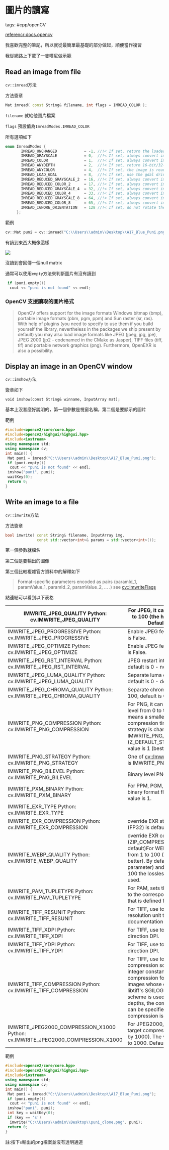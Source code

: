 # 圖片的讀寫

tags: #cpp/openCV

[referencr:docs.opencv](https://docs.opencv.org/master/db/deb/tutorial_display_image.html)

我喜歡完整的筆記，所以就從最簡單最基礎的部分做起，順便當作複習

我從網路上下載了一隻噗尼做示範

## Read an image from file

`cv::imread`方法

方法簽章

```c++
Mat imread( const String& filename, int flags = IMREAD_COLOR );
```

`filename` 就給他圖片檔案

`flags` 預設值為`ImreadModes.IMREAD_COLOR`

所有選項如下

```C++
enum ImreadModes {
       IMREAD_UNCHANGED            = -1, //!< If set, return the loaded image as is (with alpha channel, otherwise it gets cropped). Ignore EXIF orientation.
       IMREAD_GRAYSCALE            = 0,  //!< If set, always convert image to the single channel grayscale image (codec internal conversion).
       IMREAD_COLOR                = 1,  //!< If set, always convert image to the 3 channel BGR color image.
       IMREAD_ANYDEPTH             = 2,  //!< If set, return 16-bit/32-bit image when the input has the corresponding depth, otherwise convert it to 8-bit.
       IMREAD_ANYCOLOR             = 4,  //!< If set, the image is read in any possible color format.
       IMREAD_LOAD_GDAL            = 8,  //!< If set, use the gdal driver for loading the image.
       IMREAD_REDUCED_GRAYSCALE_2  = 16, //!< If set, always convert image to the single channel grayscale image and the image size reduced 1/2.
       IMREAD_REDUCED_COLOR_2      = 17, //!< If set, always convert image to the 3 channel BGR color image and the image size reduced 1/2.
       IMREAD_REDUCED_GRAYSCALE_4  = 32, //!< If set, always convert image to the single channel grayscale image and the image size reduced 1/4.
       IMREAD_REDUCED_COLOR_4      = 33, //!< If set, always convert image to the 3 channel BGR color image and the image size reduced 1/4.
       IMREAD_REDUCED_GRAYSCALE_8  = 64, //!< If set, always convert image to the single channel grayscale image and the image size reduced 1/8.
       IMREAD_REDUCED_COLOR_8      = 65, //!< If set, always convert image to the 3 channel BGR color image and the image size reduced 1/8.
       IMREAD_IGNORE_ORIENTATION   = 128 //!< If set, do not rotate the image according to EXIF's orientation flag.
     };
```

範例

```c++
cv::Mat puni = cv::imread("C:\\Users\\admin\\Desktop\\A17_Blue_Puni.png", -1);
```

有讀到東西大概像這樣

![](https://i.imgur.com/DR1ejss.png)

沒讀到會回傳一個null matrix

通常可以使用`empty`方法來判斷圖片有沒有讀到

```C++
 if (puni.empty())
  cout << "puni is not found" << endl;
```

### OpenCV 支援讀取的圖片格式

> OpenCV offers support for the image formats Windows bitmap (bmp), portable image formats (pbm, pgm, ppm) and Sun raster (sr, ras). With help of plugins (you need to specify to use them if you build yourself the library, nevertheless in the packages we ship present by default) you may also load image formats like JPEG (jpeg, jpg, jpe), JPEG 2000 (jp2 - codenamed in the CMake as Jasper), TIFF files (tiff, tif) and portable network graphics (png). Furthermore, OpenEXR is also a possibility.

## Display an image in an OpenCV window

`cv::imshow`方法

簽章如下

```C+++
void imshow(const String& winname, InputArray mat);
```

基本上沒甚麼好說明的，第一個參數是視窗名稱，第二個是要顯示的圖片

範例

```C++
#include<opencv2/core/core.hpp>
#include<opencv2/highgui/highgui.hpp>
#include<iostream>
using namespace std;
using namespace cv;
int main() {
 Mat puni = imread("C:\\Users\\admin\\Desktop\\A17_Blue_Puni.png");
 if (puni.empty())
  cout << "puni is not found" << endl;
 imshow("puni", puni);
 waitKey(0);
 return 0;
}
```

## Write an image to a file

`cv::imwrite`方法

方法簽章

```C++
bool imwrite( const String& filename, InputArray img,
              const std::vector<int>& params = std::vector<int>());
```

第一個參數就檔名

第二個是要輸出的圖像

第三個比較複雜官方資料中的解釋如下

> Format-specific parameters encoded as pairs (paramId_1, paramValue_1, paramId_2, paramValue_2, ... .) see [cv::ImwriteFlags](https://docs.opencv.org/master/d8/d6a/group__imgcodecs__flags.html#ga292d81be8d76901bff7988d18d2b42ac)

點連結可以看到以下表格

| IMWRITE_JPEG_QUALITY Python: cv.IMWRITE_JPEG_QUALITY         | For JPEG, it can be a quality from 0 to 100 (the higher is the better). Default value is 95. |
| ------------------------------------------------------------ | ------------------------------------------------------------ |
| IMWRITE_JPEG_PROGRESSIVE Python: cv.IMWRITE_JPEG_PROGRESSIVE | Enable JPEG features, 0 or 1, default is False.              |
| IMWRITE_JPEG_OPTIMIZE Python: cv.IMWRITE_JPEG_OPTIMIZE       | Enable JPEG features, 0 or 1, default is False.              |
| IMWRITE_JPEG_RST_INTERVAL Python: cv.IMWRITE_JPEG_RST_INTERVAL | JPEG restart interval, 0 - 65535, default is 0 - no restart. |
| IMWRITE_JPEG_LUMA_QUALITY Python: cv.IMWRITE_JPEG_LUMA_QUALITY | Separate luma quality level, 0 - 100, default is 0 - don't use. |
| IMWRITE_JPEG_CHROMA_QUALITY Python: cv.IMWRITE_JPEG_CHROMA_QUALITY | Separate chroma quality level, 0 - 100, default is 0 - don't use. |
| IMWRITE_PNG_COMPRESSION Python: cv.IMWRITE_PNG_COMPRESSION   | For PNG, it can be the compression level from 0 to 9. A higher value means a smaller size and longer compression time. If specified, strategy is changed to IMWRITE_PNG_STRATEGY_DEFAULT (Z_DEFAULT_STRATEGY). Default value is 1 (best speed setting). |
| IMWRITE_PNG_STRATEGY Python: cv.IMWRITE_PNG_STRATEGY         | One of [cv::ImwritePNGFlags](https://docs.opencv.org/master/d8/d6a/group__imgcodecs__flags.html#gaa60044d347ffd187161b5ec9ea2ef2f9), default is IMWRITE_PNG_STRATEGY_RLE. |
| IMWRITE_PNG_BILEVEL Python: cv.IMWRITE_PNG_BILEVEL           | Binary level PNG, 0 or 1, default is 0.                      |
| IMWRITE_PXM_BINARY Python: cv.IMWRITE_PXM_BINARY             | For PPM, PGM, or PBM, it can be a binary format flag, 0 or 1. Default value is 1. |
| IMWRITE_EXR_TYPE Python: cv.IMWRITE_EXR_TYPE                 |                                                              |
| IMWRITE_EXR_COMPRESSION Python: cv.IMWRITE_EXR_COMPRESSION   | override EXR storage type (FLOAT (FP32) is default)          |
| IMWRITE_WEBP_QUALITY Python: cv.IMWRITE_WEBP_QUALITY         | override EXR compression type (ZIP_COMPRESSION = 3 is default)For WEBP, it can be a quality from 1 to 100 (the higher is the better). By default (without any parameter) and for quality above 100 the lossless compression is used. |
| IMWRITE_PAM_TUPLETYPE Python: cv.IMWRITE_PAM_TUPLETYPE       | For PAM, sets the TUPLETYPE field to the corresponding string value that is defined for the format. |
| IMWRITE_TIFF_RESUNIT Python: cv.IMWRITE_TIFF_RESUNIT         | For TIFF, use to specify which DPI resolution unit to set; see libtiff documentation for valid values. |
| IMWRITE_TIFF_XDPI Python: cv.IMWRITE_TIFF_XDPI               | For TIFF, use to specify the X direction DPI.                |
| IMWRITE_TIFF_YDPI Python: cv.IMWRITE_TIFF_YDPI               | For TIFF, use to specify the Y direction DPI.                |
| IMWRITE_TIFF_COMPRESSION Python: cv.IMWRITE_TIFF_COMPRESSION | For TIFF, use to specify the image compression scheme. See libtiff for integer constants corresponding to compression formats. Note, for images whose depth is CV_32F, only libtiff's SGILOG compression scheme is used. For other supported depths, the compression scheme can be specified by this flag; LZW compression is the default. |
| IMWRITE_JPEG2000_COMPRESSION_X1000 Python: cv.IMWRITE_JPEG2000_COMPRESSION_X1000 | For JPEG2000, use to specify the target compression rate (multiplied by 1000). The value can be from 0 to 1000. Default is 1000. |

範例

```C++
#include<opencv2/core/core.hpp>
#include<opencv2/highgui/highgui.hpp>
#include<iostream>
using namespace std;
using namespace cv;
int main() {
 Mat puni = imread("C:\\Users\\admin\\Desktop\\A17_Blue_Puni.png");
 if (puni.empty())
  cout << "puni is not found" << endl;
 imshow("puni", puni);
 int key = waitKey(0);
 if (key == 's')
  imwrite("C:\\Users\\admin\\Desktop\\puni_clone.png", puni);
 return 0;
}
```

註:按下`s`輸出的png檔案並沒有透明通道
